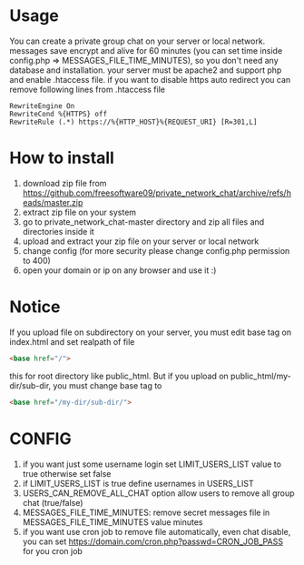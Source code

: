 # Usage
You can create a private group chat on your server or local network.
messages save encrypt and alive for 60 minutes (you can set time inside config.php => MESSAGES_FILE_TIME_MINUTES), so you don't need any database and installation.
your server must be apache2 and support php and enable .htaccess file.
if you want to disable https auto redirect you can remove following lines from .htaccess file
```
RewriteEngine On
RewriteCond %{HTTPS} off
RewriteRule (.*) https://%{HTTP_HOST}%{REQUEST_URI} [R=301,L]
```

# How to install
1. download zip file from https://github.com/freesoftware09/private_network_chat/archive/refs/heads/master.zip
2. extract zip file on your system
3. go to private_network_chat-master directory and zip all files and directories inside it
4. upload and extract your zip file on your server or local network
5. change config (for more security please change config.php permission to 400)
6. open your domain or ip on any browser and use it :)

# Notice
If you upload file on subdirectory on your server, you must edit base tag on index.html and set realpath of file
```html
<base href="/">
```
this for root directory like public_html.
But if you upload on public_html/my-dir/sub-dir, you must change base tag to
```html
<base href="/my-dir/sub-dir/">
```

# CONFIG
1. if you want just some username login set LIMIT_USERS_LIST value to true otherwise set false
2. if LIMIT_USERS_LIST is true define usernames in USERS_LIST
3. USERS_CAN_REMOVE_ALL_CHAT option allow users to remove all group chat (true/false)
4. MESSAGES_FILE_TIME_MINUTES: remove secret messages file in MESSAGES_FILE_TIME_MINUTES value minutes
5. if you want use cron job to remove file automatically, even chat disable, you can set https://domain.com/cron.php?passwd=CRON_JOB_PASS for you cron job
